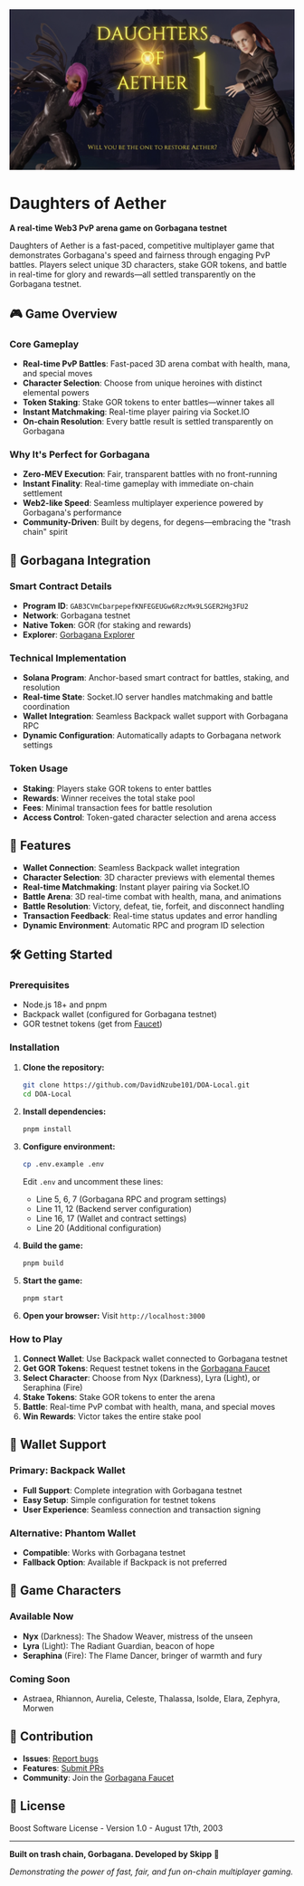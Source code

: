 <img src="assets/cover.png">

# Daughters of Aether

**A real-time Web3 PvP arena game on Gorbagana testnet**

Daughters of Aether is a fast-paced, competitive multiplayer game that demonstrates Gorbagana's speed and fairness through engaging PvP battles. Players select unique 3D characters, stake GOR tokens, and battle in real-time for glory and rewards—all settled transparently on the Gorbagana testnet.

## 🎮 Game Overview

### Core Gameplay
- **Real-time PvP Battles**: Fast-paced 3D arena combat with health, mana, and special moves
- **Character Selection**: Choose from unique heroines with distinct elemental powers
- **Token Staking**: Stake GOR tokens to enter battles—winner takes all
- **Instant Matchmaking**: Real-time player pairing via Socket.IO
- **On-chain Resolution**: Every battle result is settled transparently on Gorbagana

### Why It's Perfect for Gorbagana
- **Zero-MEV Execution**: Fair, transparent battles with no front-running
- **Instant Finality**: Real-time gameplay with immediate on-chain settlement
- **Web2-like Speed**: Seamless multiplayer experience powered by Gorbagana's performance
- **Community-Driven**: Built by degens, for degens—embracing the "trash chain" spirit

## 🚀 Gorbagana Integration

### Smart Contract Details
- **Program ID**: `GAB3CVmCbarpepefKNFEGEUGw6RzcMx9LSGER2Hg3FU2`
- **Network**: Gorbagana testnet
- **Native Token**: GOR (for staking and rewards)
- **Explorer**: [Gorbagana Explorer](https://explorer.gorbagana.wtf/)

### Technical Implementation
- **Solana Program**: Anchor-based smart contract for battles, staking, and resolution
- **Real-time State**: Socket.IO server handles matchmaking and battle coordination
- **Wallet Integration**: Seamless Backpack wallet support with Gorbagana RPC
- **Dynamic Configuration**: Automatically adapts to Gorbagana network settings

### Token Usage
- **Staking**: Players stake GOR tokens to enter battles
- **Rewards**: Winner receives the total stake pool
- **Fees**: Minimal transaction fees for battle resolution
- **Access Control**: Token-gated character selection and arena access

## 🎯 Features

- **Wallet Connection**: Seamless Backpack wallet integration
- **Character Selection**: 3D character previews with elemental themes
- **Real-time Matchmaking**: Instant player pairing via Socket.IO
- **Battle Arena**: 3D real-time combat with health, mana, and animations
- **Battle Resolution**: Victory, defeat, tie, forfeit, and disconnect handling
- **Transaction Feedback**: Real-time status updates and error handling
- **Dynamic Environment**: Automatic RPC and program ID selection

## 🛠️ Getting Started

### Prerequisites
- Node.js 18+ and pnpm
- Backpack wallet (configured for Gorbagana testnet)
- GOR testnet tokens (get from [Faucet](https://faucet.gorbagana.wtf))

### Installation

1. **Clone the repository:**
   ```bash
   git clone https://github.com/DavidNzube101/DOA-Local.git
   cd DOA-Local
   ```

2. **Install dependencies:**
   ```bash
   pnpm install
   ```

3. **Configure environment:**
   ```bash
   cp .env.example .env
   ```
   
   Edit `.env` and uncomment these lines:
   - Line 5, 6, 7 (Gorbagana RPC and program settings)
   - Line 11, 12 (Backend server configuration)
   - Line 16, 17 (Wallet and contract settings)
   - Line 20 (Additional configuration)

4. **Build the game:**
   ```bash
   pnpm build
   ```

5. **Start the game:**
   ```bash
   pnpm start
   ```

6. **Open your browser:**
   Visit `http://localhost:3000`

### How to Play

1. **Connect Wallet**: Use Backpack wallet connected to Gorbagana testnet
2. **Get GOR Tokens**: Request testnet tokens in the [Gorbagana Faucet](https:faucet.gorbagana.wtf)
3. **Select Character**: Choose from Nyx (Darkness), Lyra (Light), or Seraphina (Fire)
4. **Stake Tokens**: Stake GOR tokens to enter the arena
5. **Battle**: Real-time PvP combat with health, mana, and special moves
6. **Win Rewards**: Victor takes the entire stake pool

## 📱 Wallet Support

### Primary: Backpack Wallet
- **Full Support**: Complete integration with Gorbagana testnet
- **Easy Setup**: Simple configuration for testnet tokens
- **User Experience**: Seamless connection and transaction signing

### Alternative: Phantom Wallet
- **Compatible**: Works with Gorbagana testnet
- **Fallback Option**: Available if Backpack is not preferred

## 🎨 Game Characters

### Available Now
- **Nyx** (Darkness): The Shadow Weaver, mistress of the unseen
- **Lyra** (Light): The Radiant Guardian, beacon of hope  
- **Seraphina** (Fire): The Flame Dancer, bringer of warmth and fury

### Coming Soon
- Astraea, Rhiannon, Aurelia, Celeste, Thalassa, Isolde, Elara, Zephyra, Morwen


## 🤝 Contribution

- **Issues**: [Report bugs](https://github.com/DavidNzube101/DOA-Local/issues)
- **Features**: [Submit PRs](https://github.com/DavidNzube101/DOA-Local/pulls)
- **Community**: Join the [Gorbagana Faucet](https:faucet.gorbagana.wtf)

## 📄 License

Boost Software License - Version 1.0 - August 17th, 2003

---

**Built on trash chain, Gorbagana. Developed by Skipp** 🚀

*Demonstrating the power of fast, fair, and fun on-chain multiplayer gaming.* 